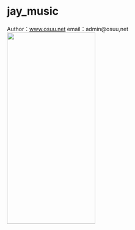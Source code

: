 # jay_music
Author：www.osuu.net
email：admin@osuu,net
<img src="https://oss.osuu.net/uploads/2020/05/IMG_0874.png?x-oss-process=image/quality,q_50/resize,m_fill,w_231,h_500" alt="" width="231" height="500" />
